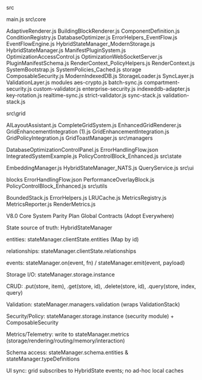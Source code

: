 src

main.js
src\core

AdaptiveRenderer.js
BuildingBlockRenderer.js
ComponentDefinition.js
ConditionRegistry.js
DatabaseOptimizer.js
ErrorHelpers_EventFlow.js
EventFlowEngine.js
HybridStateManager_ModernStorage.js
HybridStateManager.js
ManifestPluginSystem.js
OptimizationAccessControl.js
OptimizationWebSocketServer.js
PluginManifestSchema.js
RenderContext_PolicyHelpers.js
RenderContext.js
SystemBootstrap.js
SystemPolicies_Cached.js
storage
ComposableSecurity.js
ModernIndexedDB.js
StorageLoader.js
SyncLayer.js
ValidationLayer.js
modules
aes-crypto.js
batch-sync.js
compartment-security.js
custom-validator.js
enterprise-security.js
indexeddb-adapter.js
key-rotation.js
realtime-sync.js
strict-validator.js
sync-stack.js
validation-stack.js

src\grid

AILayoutAssistant.js
CompleteGridSystem.js
EnhancedGridRenderer.js
GridEnhancementIntegration (1).js
GridEnhancementIntegration.js
GridPolicyIntegration.js
GridToastManager.js
src\managers

DatabaseOptimizationControlPanel.js
ErrorHandlingFlow.json
IntegratedSystemExample.js
PolicyControlBlock_Enhanced.js
src\state

EmbeddingManager.js
HybridStateManager_NATS.js
QueryService.js
src\ui

blocks
ErrorHandlingFlow.json
PerformanceOverlayBlock.js
PolicyControlBlock_Enhanced.js
src\utils

BoundedStack.js
ErrorHelpers.js
LRUCache.js
MetricsRegistry.js
MetricsReporter.js
RenderMetrics.js




V8.0 Core System Parity Plan
Global Contracts (Adopt Everywhere)

State source of truth: HybridStateManager

entities: stateManager.clientState.entities (Map by id)

relationships: stateManager.clientState.relationships

events: stateManager.on(event, fn) / stateManager.emit(event, payload)

Storage I/O: stateManager.storage.instance

CRUD: .put(store, item), .get(store, id), .delete(store, id), .query(store, index, query)

Validation: stateManager.managers.validation (wraps ValidationStack)

Security/Policy: stateManager.storage.instance (security module) + ComposableSecurity

Metrics/Telemetry: write to stateManager.metrics (storage/rendering/routing/memory/interaction)

Schema access: stateManager.schema.entities & stateManager.typeDefinitions

UI sync: grid subscribes to HybridState events; no ad-hoc local caches